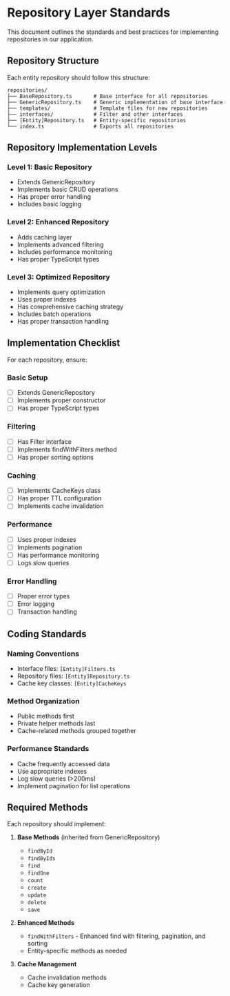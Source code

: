 # Repository Layer Standards

This document outlines the standards and best practices for implementing repositories in our application.

## Repository Structure

Each entity repository should follow this structure:

```
repositories/
├── BaseRepository.ts       # Base interface for all repositories
├── GenericRepository.ts    # Generic implementation of base interface
├── templates/              # Template files for new repositories
├── interfaces/             # Filter and other interfaces
├── [Entity]Repository.ts   # Entity-specific repositories
└── index.ts                # Exports all repositories
```

## Repository Implementation Levels

### Level 1: Basic Repository
- Extends GenericRepository
- Implements basic CRUD operations
- Has proper error handling
- Includes basic logging

### Level 2: Enhanced Repository
- Adds caching layer
- Implements advanced filtering
- Includes performance monitoring
- Has proper TypeScript types

### Level 3: Optimized Repository
- Implements query optimization
- Uses proper indexes
- Has comprehensive caching strategy
- Includes batch operations
- Has proper transaction handling

## Implementation Checklist

For each repository, ensure:

### Basic Setup
- [ ] Extends GenericRepository
- [ ] Implements proper constructor
- [ ] Has proper TypeScript types

### Filtering
- [ ] Has Filter interface
- [ ] Implements findWithFilters method
- [ ] Has proper sorting options

### Caching
- [ ] Implements CacheKeys class
- [ ] Has proper TTL configuration
- [ ] Implements cache invalidation

### Performance
- [ ] Uses proper indexes
- [ ] Implements pagination
- [ ] Has performance monitoring
- [ ] Logs slow queries

### Error Handling
- [ ] Proper error types
- [ ] Error logging
- [ ] Transaction handling

## Coding Standards

### Naming Conventions
- Interface files: `[Entity]Filters.ts`
- Repository files: `[Entity]Repository.ts`
- Cache key classes: `[Entity]CacheKeys`

### Method Organization
- Public methods first
- Private helper methods last
- Cache-related methods grouped together

### Performance Standards
- Cache frequently accessed data
- Use appropriate indexes
- Log slow queries (>200ms)
- Implement pagination for list operations

## Required Methods

Each repository should implement:

1. **Base Methods** (inherited from GenericRepository)
   - `findById`
   - `findByIds`
   - `find`
   - `findOne`
   - `count`
   - `create`
   - `update`
   - `delete`
   - `save`

2. **Enhanced Methods**
   - `findWithFilters` - Enhanced find with filtering, pagination, and sorting
   - Entity-specific methods as needed

3. **Cache Management**
   - Cache invalidation methods
   - Cache key generation 